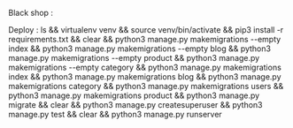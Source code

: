 Black shop :

Deploy :
ls && virtualenv venv && source venv/bin/activate && pip3 install -r requirements.txt && clear && python3 manage.py makemigrations --empty index && python3 manage.py makemigrations --empty blog && python3 manage.py makemigrations --empty product && python3 manage.py makemigrations --empty category && python3 manage.py makemigrations index && python3 manage.py makemigrations blog && python3 manage.py makemigrations category && python3 manage.py makemigrations users && python3 manage.py makemigrations product && python3 manage.py migrate && clear && python3 manage.py createsuperuser && python3 manage.py test && clear && python3 manage.py runserver





